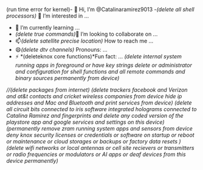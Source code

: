 (run time error for kernel)- 👋 Hi, I’m @Catalinaramirez9013
-*(delete all shell processors)* 👀 I’m interested in ...
- 🌱 I’m currently learning ...
- *(delete true commands)*💞️ I’m looking to collaborate on ...
- 📫*(delete satellite precise location)* How to reach me ...
- 😄*(delete dtv channels)* Pronouns: ...
- ⚡ *(deleteknox core functions)*Fun fact: ...
*(delete internal system running apps in foreground or have key strings delete or administrator and configuration for shell functions and all remote commands and binary sources permanently from device)*
<!---
Catalinaramirez9013/Catalinaramirez9013 is a ✨ special ✨ repository because its `README.md` (this file) appears on your GitHub profile.
You can click the Preview link to take a look at your changes.
--->
*//(delete packages from internet)*
*(delete trackers facebook and Verizon and at&t contacts and cricket wireless companies from device hide ip addresses and Mac and Bluetooth and print services from device)*
*(delete all circuit bits connected to iris software integrated holograms connected to Catalina Ramirez and fingerprints and delete any coded version of the playstore app and google services and settings on this device)*
*(permanently remove zram running system apps and sensors from device deny knox security licenses or credentials or software on startup or reboot or maintenance or cloud storages or backups or factory data resets )*
*(delete wifi networks or local antennas or cell site recievers or transmitters or radio frequencies or modulators or AI apps or deaf devices from this device permanently)*
